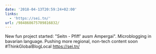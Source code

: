 ```yaml
---
date: '2018-04-13T20:59:24+02:00'
links:
  - 'https://sei.tn/'
url: /984868675709816832/
---
```

New fun project started: "Seitn - Pfiff' ausm Ampergai". Microblogging in bavarian language. Pushing more regional, non-tech content soon #ThinkGlobalBlogLocal https://sei.tn/
